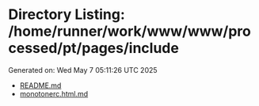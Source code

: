 # Directory Listing: /home/runner/work/www/www/processed/pt/pages/include
Generated on: Wed May  7 05:11:26 UTC 2025

- [README.md](README.md)
- [monotonerc.html.md](monotonerc.html.md)
